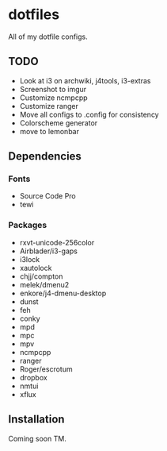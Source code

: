 dotfiles
========

All of my dotfile configs.

## TODO

- Look at i3 on archwiki, j4tools, i3-extras
- Screenshot to imgur
- Customize ncmpcpp
- Customize ranger
- Move all configs to .config for consistency
- Colorscheme generator
- move to lemonbar

## Dependencies

### Fonts
- Source Code Pro
- tewi

### Packages
- rxvt-unicode-256color
- Airblader/i3-gaps
- i3lock
- xautolock
- chjj/compton
- melek/dmenu2
- enkore/j4-dmenu-desktop
- dunst
- feh
- conky
- mpd
- mpc
- mpv
- ncmpcpp
- ranger
- Roger/escrotum
- dropbox
- nmtui
- xflux

## Installation

Coming soon TM.
